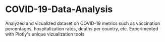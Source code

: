 # COVID-19-Data-Analysis

Analyzed and vizualized dataset on COVID-19 metrics such as vaccination percentages, hospitalization rates, deaths per country, etc. Experimented with Plotly's unique vizualization tools
